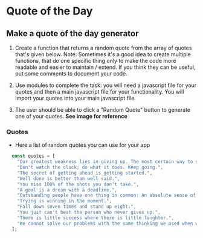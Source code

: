 # Quote of the Day 

## Make a quote of the day generator

1. Create a function that returns a random quote from the array of quotes that's given below. Note: Sometimes it's a good idea to create multiple functions, that do one specific thing only to make the code more readable and easier to maintain / extend. If you think they can be useful, put some comments to document your code. 

2. Use modules to complete the task: you will need a javascript file for your quotes and then a main javascript file for your functionality. You will import your quotes into your main javascript file. 

3. The user should be able to click a "Random Quote" button to generate one of your quotes. **See image for reference**


### Quotes
* Here a list of random quotes you can use for your app
```javascript
  const quotes = [
    "Our greatest weakness lies in giving up. The most certain way to succeed is always to try just one more time.",
    "Don't watch the clock; do what it does. Keep going.",
    "The secret of getting ahead is getting started.",
    "Well done is better than well said.",
    "You miss 100% of the shots you don’t take.",
    "A goal is a dream with a deadline.",
    "Outstanding people have one thing in common: An absolute sense of mission.",
    "Trying is winning in the moment.",
    "Fall down seven times and stand up eight.",
    "You just can't beat the person who never gives up.",
    "There is little success where there is little laughter.",
    "We cannot solve our problems with the same thinking we used when we created them."
  ];
```
